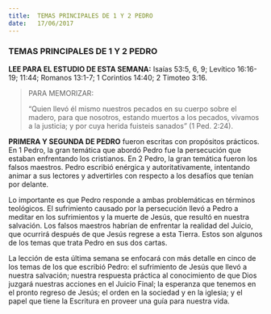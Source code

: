 ```yaml
---
title:  TEMAS PRINCIPALES DE 1 Y 2 PEDRO
date:   17/06/2017
---
```


### TEMAS PRINCIPALES DE 1 Y 2 PEDRO

**LEE PARA EL ESTUDIO DE ESTA SEMANA:** Isaías 53:5, 6, 9; Levítico  16:16-19; 11:44; Romanos 13:1-7; 1 Corintios 14:40; 2 Timoteo 3:16. 

><p>PARA MEMORIZAR:</p>
>“Quien llevó él mismo nuestros pecados en su cuerpo sobre el  madero, para que nosotros, estando muertos a los pecados, vivamos a  la justicia; y por cuya herida fuisteis sanados” (1 Ped. 2:24). 

**PRIMERA Y SEGUNDA DE PEDRO** fueron escritas con propósitos  prácticos. En 1 Pedro, la gran temática que abordó Pedro fue la  persecución que estaban enfrentando los cristianos. En 2 Pedro, la  gran temática fueron los falsos maestros. Pedro escribió enérgica y   autoritativamente, intentando animar a sus lectores y advertirles con  respecto a los desafíos que tenían por delante. 

Lo importante es que Pedro responde a ambas problemáticas en  términos teológicos. El sufrimiento causado por la persecución llevó a  Pedro a meditar en los sufrimientos y la muerte de Jesús, que resultó  en nuestra salvación. Los falsos maestros habrían de enfrentar la  realidad del Juicio, que ocurrirá después de que Jesús regrese a esta  Tierra. Estos son algunos de los temas que trata Pedro en sus dos  cartas. 

La lección de esta última semana se enfocará con más detalle en cinco  de los temas de los que escribió Pedro: el sufrimiento de Jesús que  llevó a nuestra salvación; nuestra respuesta práctica al conocimiento  de que Dios juzgará nuestras acciones en el Juicio Final; la esperanza  que tenemos en el pronto regreso de Jesús; el orden en la sociedad y  en la iglesia; y el papel que tiene la Escritura en proveer una guía para  nuestra vida. 